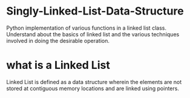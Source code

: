 # Singly-Linked-List-Data-Structure
Python implementation of various functions in a linked list class. Understand about the basics of linked list and the various techniques involved in doing the desirable operation.

# what is a Linked List
Linked List is defined as a data structure wherein the elements are not stored at contiguous memory locations and are linked using pointers.